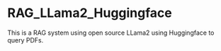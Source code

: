# RAG_LLama2_Huggingface
This is a RAG system using open source LLama2 using Huggingface to query PDFs.
